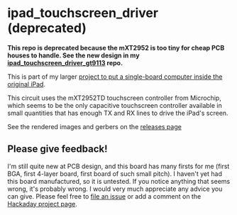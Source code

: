 # ipad_touchscreen_driver (deprecated)

**This repo is deprecated because the mXT2952 is too tiny for cheap PCB houses to handle. See the new design in my [ipad_touchscreen_driver_gt9113](https://github.com/EvanKrall/ipad_touchscreen_driver_gt9113) repo.**

This is part of my larger [project to put a single-board computer inside the original iPad](https://hackaday.io/project/177256-put-a-modern-sbc-into-an-original-ipad).

This circuit uses the mXT2952TD touchscreen controller from Microchip, which seems to be the only capacitive touchscreen controller available in small quantities that has enough TX and RX lines to drive the iPad's screen.

See the rendered images and gerbers on the [releases page](https://github.com/EvanKrall/ipad_touchscreen_driver/releases/latest/)

## Please give feedback!

I'm still quite new at PCB design, and this board has many firsts for me (first BGA, first 4-layer board, first board of such small pitch).
I haven't yet had this board manufactured, so it is untested.
If you notice anything that seems wrong, it's probably wrong.
I would very much appreciate any advice you can give.
Please feel free to [file an issue](https://github.com/EvanKrall/ipad_touchscreen_driver/issues/new) or add a comment on the [Hackaday project page](https://hackaday.io/project/177256-put-a-modern-sbc-into-an-original-ipad).
